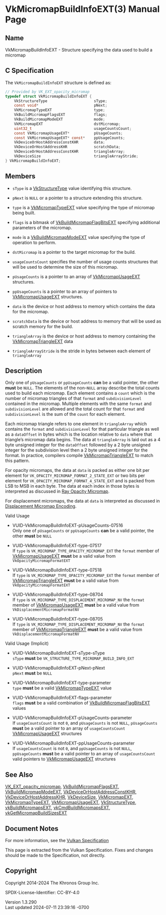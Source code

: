 # VkMicromapBuildInfoEXT(3) Manual Page

## Name

VkMicromapBuildInfoEXT - Structure specifying the data used to build a
micromap



## <a href="#_c_specification" class="anchor"></a>C Specification

The `VkMicromapBuildInfoEXT` structure is defined as:

``` c
// Provided by VK_EXT_opacity_micromap
typedef struct VkMicromapBuildInfoEXT {
    VkStructureType                     sType;
    const void*                         pNext;
    VkMicromapTypeEXT                   type;
    VkBuildMicromapFlagsEXT             flags;
    VkBuildMicromapModeEXT              mode;
    VkMicromapEXT                       dstMicromap;
    uint32_t                            usageCountsCount;
    const VkMicromapUsageEXT*           pUsageCounts;
    const VkMicromapUsageEXT* const*    ppUsageCounts;
    VkDeviceOrHostAddressConstKHR       data;
    VkDeviceOrHostAddressKHR            scratchData;
    VkDeviceOrHostAddressConstKHR       triangleArray;
    VkDeviceSize                        triangleArrayStride;
} VkMicromapBuildInfoEXT;
```

## <a href="#_members" class="anchor"></a>Members

- `sType` is a [VkStructureType](https://registry.khronos.org/vulkan/specs/1.3-extensions/man/html/VkStructureType.html) value identifying
  this structure.

- `pNext` is `NULL` or a pointer to a structure extending this
  structure.

- `type` is a [VkMicromapTypeEXT](https://registry.khronos.org/vulkan/specs/1.3-extensions/man/html/VkMicromapTypeEXT.html) value
  specifying the type of micromap being built.

- `flags` is a bitmask of
  [VkBuildMicromapFlagBitsEXT](https://registry.khronos.org/vulkan/specs/1.3-extensions/man/html/VkBuildMicromapFlagBitsEXT.html)
  specifying additional parameters of the micromap.

- `mode` is a [VkBuildMicromapModeEXT](https://registry.khronos.org/vulkan/specs/1.3-extensions/man/html/VkBuildMicromapModeEXT.html)
  value specifying the type of operation to perform.

- `dstMicromap` is a pointer to the target micromap for the build.

- `usageCountsCount` specifies the number of usage counts structures
  that will be used to determine the size of this micromap.

- `pUsageCounts` is a pointer to an array of
  [VkMicromapUsageEXT](https://registry.khronos.org/vulkan/specs/1.3-extensions/man/html/VkMicromapUsageEXT.html) structures.

- `ppUsageCounts` is a pointer to an array of pointers to
  [VkMicromapUsageEXT](https://registry.khronos.org/vulkan/specs/1.3-extensions/man/html/VkMicromapUsageEXT.html) structures.

- `data` is the device or host address to memory which contains the data
  for the micromap.

- `scratchData` is the device or host address to memory that will be
  used as scratch memory for the build.

- `triangleArray` is the device or host address to memory containing the
  [VkMicromapTriangleEXT](https://registry.khronos.org/vulkan/specs/1.3-extensions/man/html/VkMicromapTriangleEXT.html) data

- `triangleArrayStride` is the stride in bytes between each element of
  `triangleArray`

## <a href="#_description" class="anchor"></a>Description

Only one of `pUsageCounts` or `ppUsageCounts` **can** be a valid
pointer, the other **must** be `NULL`. The elements of the non-`NULL`
array describe the total counts used to build each micromap. Each
element contains a `count` which is the number of micromap triangles of
that `format` and `subdivisionLevel` contained in the micromap. Multiple
elements with the same `format` and `subdivisionLevel` are allowed and
the total count for that `format` and `subdivisionLevel` is the sum of
the `count` for each element.

Each micromap triangle refers to one element in `triangleArray` which
contains the `format` and `subdivisionLevel` for that particular
triangle as well as a `dataOffset` in bytes which is the location
relative to `data` where that triangle’s micromap data begins. The data
at `triangleArray` is laid out as a 4 byte unsigned integer for the
`dataOffset` followed by a 2 byte unsigned integer for the subdivision
level then a 2 byte unsigned integer for the format. In practice,
compilers compile [VkMicromapTriangleEXT](https://registry.khronos.org/vulkan/specs/1.3-extensions/man/html/VkMicromapTriangleEXT.html) to
match this pattern.

For opacity micromaps, the data at `data` is packed as either one bit
per element for `VK_OPACITY_MICROMAP_FORMAT_2_STATE_EXT` or two bits per
element for `VK_OPACITY_MICROMAP_FORMAT_4_STATE_EXT` and is packed from
LSB to MSB in each byte. The data at each index in those bytes is
interpreted as discussed in <a
href="https://registry.khronos.org/vulkan/specs/1.3-extensions/html/vkspec.html#ray-opacity-micromap"
target="_blank" rel="noopener">Ray Opacity Micromap</a>.

For displacement micromaps, the data at `data` is interpreted as
discussed in <a
href="https://registry.khronos.org/vulkan/specs/1.3-extensions/html/vkspec.html#displacement-micromap-encoding"
target="_blank" rel="noopener">Displacement Micromap Encoding</a>.

Valid Usage

- <a href="#VUID-VkMicromapBuildInfoEXT-pUsageCounts-07516"
  id="VUID-VkMicromapBuildInfoEXT-pUsageCounts-07516"></a>
  VUID-VkMicromapBuildInfoEXT-pUsageCounts-07516  
  Only one of `pUsageCounts` or `ppUsageCounts` **can** be a valid
  pointer, the other **must** be `NULL`

- <a href="#VUID-VkMicromapBuildInfoEXT-type-07517"
  id="VUID-VkMicromapBuildInfoEXT-type-07517"></a>
  VUID-VkMicromapBuildInfoEXT-type-07517  
  If `type` is `VK_MICROMAP_TYPE_OPACITY_MICROMAP_EXT` the `format`
  member of [VkMicromapUsageEXT](https://registry.khronos.org/vulkan/specs/1.3-extensions/man/html/VkMicromapUsageEXT.html) **must** be a
  valid value from `VkOpacityMicromapFormatEXT`

- <a href="#VUID-VkMicromapBuildInfoEXT-type-07518"
  id="VUID-VkMicromapBuildInfoEXT-type-07518"></a>
  VUID-VkMicromapBuildInfoEXT-type-07518  
  If `type` is `VK_MICROMAP_TYPE_OPACITY_MICROMAP_EXT` the `format`
  member of [VkMicromapTriangleEXT](https://registry.khronos.org/vulkan/specs/1.3-extensions/man/html/VkMicromapTriangleEXT.html) **must**
  be a valid value from `VkOpacityMicromapFormatEXT`

- <a href="#VUID-VkMicromapBuildInfoEXT-type-08704"
  id="VUID-VkMicromapBuildInfoEXT-type-08704"></a>
  VUID-VkMicromapBuildInfoEXT-type-08704  
  If `type` is `VK_MICROMAP_TYPE_DISPLACEMENT_MICROMAP_NV` the `format`
  member of [VkMicromapUsageEXT](https://registry.khronos.org/vulkan/specs/1.3-extensions/man/html/VkMicromapUsageEXT.html) **must** be a
  valid value from `VkDisplacementMicromapFormatNV`

- <a href="#VUID-VkMicromapBuildInfoEXT-type-08705"
  id="VUID-VkMicromapBuildInfoEXT-type-08705"></a>
  VUID-VkMicromapBuildInfoEXT-type-08705  
  If `type` is `VK_MICROMAP_TYPE_DISPLACEMENT_MICROMAP_NV` the `format`
  member of [VkMicromapTriangleEXT](https://registry.khronos.org/vulkan/specs/1.3-extensions/man/html/VkMicromapTriangleEXT.html) **must**
  be a valid value from `VkDisplacementMicromapFormatNV`

Valid Usage (Implicit)

- <a href="#VUID-VkMicromapBuildInfoEXT-sType-sType"
  id="VUID-VkMicromapBuildInfoEXT-sType-sType"></a>
  VUID-VkMicromapBuildInfoEXT-sType-sType  
  `sType` **must** be `VK_STRUCTURE_TYPE_MICROMAP_BUILD_INFO_EXT`

- <a href="#VUID-VkMicromapBuildInfoEXT-pNext-pNext"
  id="VUID-VkMicromapBuildInfoEXT-pNext-pNext"></a>
  VUID-VkMicromapBuildInfoEXT-pNext-pNext  
  `pNext` **must** be `NULL`

- <a href="#VUID-VkMicromapBuildInfoEXT-type-parameter"
  id="VUID-VkMicromapBuildInfoEXT-type-parameter"></a>
  VUID-VkMicromapBuildInfoEXT-type-parameter  
  `type` **must** be a valid [VkMicromapTypeEXT](https://registry.khronos.org/vulkan/specs/1.3-extensions/man/html/VkMicromapTypeEXT.html)
  value

- <a href="#VUID-VkMicromapBuildInfoEXT-flags-parameter"
  id="VUID-VkMicromapBuildInfoEXT-flags-parameter"></a>
  VUID-VkMicromapBuildInfoEXT-flags-parameter  
  `flags` **must** be a valid combination of
  [VkBuildMicromapFlagBitsEXT](https://registry.khronos.org/vulkan/specs/1.3-extensions/man/html/VkBuildMicromapFlagBitsEXT.html) values

- <a href="#VUID-VkMicromapBuildInfoEXT-pUsageCounts-parameter"
  id="VUID-VkMicromapBuildInfoEXT-pUsageCounts-parameter"></a>
  VUID-VkMicromapBuildInfoEXT-pUsageCounts-parameter  
  If `usageCountsCount` is not `0`, and `pUsageCounts` is not `NULL`,
  `pUsageCounts` **must** be a valid pointer to an array of
  `usageCountsCount` [VkMicromapUsageEXT](https://registry.khronos.org/vulkan/specs/1.3-extensions/man/html/VkMicromapUsageEXT.html)
  structures

- <a href="#VUID-VkMicromapBuildInfoEXT-ppUsageCounts-parameter"
  id="VUID-VkMicromapBuildInfoEXT-ppUsageCounts-parameter"></a>
  VUID-VkMicromapBuildInfoEXT-ppUsageCounts-parameter  
  If `usageCountsCount` is not `0`, and `ppUsageCounts` is not `NULL`,
  `ppUsageCounts` **must** be a valid pointer to an array of
  `usageCountsCount` valid pointers to
  [VkMicromapUsageEXT](https://registry.khronos.org/vulkan/specs/1.3-extensions/man/html/VkMicromapUsageEXT.html) structures

## <a href="#_see_also" class="anchor"></a>See Also

[VK_EXT_opacity_micromap](https://registry.khronos.org/vulkan/specs/1.3-extensions/man/html/VK_EXT_opacity_micromap.html),
[VkBuildMicromapFlagsEXT](https://registry.khronos.org/vulkan/specs/1.3-extensions/man/html/VkBuildMicromapFlagsEXT.html),
[VkBuildMicromapModeEXT](https://registry.khronos.org/vulkan/specs/1.3-extensions/man/html/VkBuildMicromapModeEXT.html),
[VkDeviceOrHostAddressConstKHR](https://registry.khronos.org/vulkan/specs/1.3-extensions/man/html/VkDeviceOrHostAddressConstKHR.html),
[VkDeviceOrHostAddressKHR](https://registry.khronos.org/vulkan/specs/1.3-extensions/man/html/VkDeviceOrHostAddressKHR.html),
[VkDeviceSize](https://registry.khronos.org/vulkan/specs/1.3-extensions/man/html/VkDeviceSize.html), [VkMicromapEXT](https://registry.khronos.org/vulkan/specs/1.3-extensions/man/html/VkMicromapEXT.html),
[VkMicromapTypeEXT](https://registry.khronos.org/vulkan/specs/1.3-extensions/man/html/VkMicromapTypeEXT.html),
[VkMicromapUsageEXT](https://registry.khronos.org/vulkan/specs/1.3-extensions/man/html/VkMicromapUsageEXT.html),
[VkStructureType](https://registry.khronos.org/vulkan/specs/1.3-extensions/man/html/VkStructureType.html),
[vkBuildMicromapsEXT](https://registry.khronos.org/vulkan/specs/1.3-extensions/man/html/vkBuildMicromapsEXT.html),
[vkCmdBuildMicromapsEXT](https://registry.khronos.org/vulkan/specs/1.3-extensions/man/html/vkCmdBuildMicromapsEXT.html),
[vkGetMicromapBuildSizesEXT](https://registry.khronos.org/vulkan/specs/1.3-extensions/man/html/vkGetMicromapBuildSizesEXT.html)

## <a href="#_document_notes" class="anchor"></a>Document Notes

For more information, see the <a
href="https://registry.khronos.org/vulkan/specs/1.3-extensions/html/vkspec.html#VkMicromapBuildInfoEXT"
target="_blank" rel="noopener">Vulkan Specification</a>

This page is extracted from the Vulkan Specification. Fixes and changes
should be made to the Specification, not directly.

## <a href="#_copyright" class="anchor"></a>Copyright

Copyright 2014-2024 The Khronos Group Inc.

SPDX-License-Identifier: CC-BY-4.0

Version 1.3.290  
Last updated 2024-07-11 23:39:16 -0700
